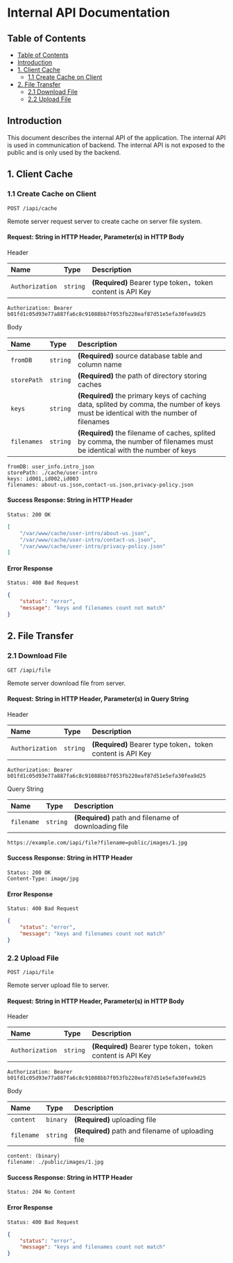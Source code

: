 # Internal API Documentation

## Table of Contents

- [Table of Contents](#table-of-contents)
- [Introduction](#introduction)
- [1. Client Cache](#1-client-cache)
  - [1.1 Create Cache on Client](#11-create-cache-on-client)
- [2. File Transfer](#2-file-transfer)
  - [2.1 Download File](#21-download-file)
  - [2.2 Upload File](#22-upload-file)


## Introduction

This document describes the internal API of the application. The internal API is used in communication of backend. The internal API is not exposed to the public and is only used by the backend.

## 1. Client Cache

### 1.1 Create Cache on Client

```
POST /iapi/cache
```

Remote server request server to create cache on server file system.


#### Request: String in HTTP Header, Parameter(s) in HTTP Body

Header

| Name            | Type     | Description                                                |
| :-------------- | :------- | :--------------------------------------------------------- |
| `Authorization` | `string` | **(Required)** Bearer type token，token content is API Key |


```
Authorization: Bearer b01fd1c05d93e77a887fa6c8c91088bb7f053fb220eaf87d51e5efa30fea9d25
```


Body

| Name        | Type     | Description                                                                                                                          |
| :---------- | :------- | :----------------------------------------------------------------------------------------------------------------------------------- |
| `fromDB`    | `string` | **(Required)** source database table and column name                                                                                 |
| `storePath` | `string` | **(Required)** the path of directory storing caches                                                                                  |
| `keys`      | `string` | **(Required)** the primary keys of caching data, splited by comma, the number of keys must be identical with the number of filenames |
| `filenames` | `string` | **(Required)** the filename of caches, splited by comma, the number of filenames must be identical with the number of keys           |


```
fromDB: user_info.intro_json
storePath: ./cache/user-intro
keys: id001,id002,id003
filenames: about-us.json,contact-us.json,privacy-policy.json
```


#### Success Response: String in HTTP Header

```
Status: 200 OK
```
```json
[
    "/var/www/cache/user-intro/about-us.json",
    "/var/www/cache/user-intro/contact-us.json",
    "/var/www/cache/user-intro/privacy-policy.json"
]
```


#### Error Response

```
Status: 400 Bad Request
```
```json
{
    "status": "error",
    "message": "keys and filenames count not match"
}
```



## 2. File Transfer

### 2.1 Download File

```
GET /iapi/file
```

Remote server download file from server.


#### Request: String in HTTP Header, Parameter(s) in Query String

Header

| Name            | Type     | Description                                                |
| :-------------- | :------- | :--------------------------------------------------------- |
| `Authorization` | `string` | **(Required)** Bearer type token，token content is API Key |


```
Authorization: Bearer b01fd1c05d93e77a887fa6c8c91088bb7f053fb220eaf87d51e5efa30fea9d25
```


Query String

| Name       | Type     | Description                                          |
| :--------- | :------- | :--------------------------------------------------- |
| `filename` | `string` | **(Required)** path and filename of downloading file |


```
https://example.com/iapi/file?filename=public/images/1.jpg
```


#### Success Response: String in HTTP Header

```
Status: 200 OK
Content-Type: image/jpg
```


#### Error Response

```
Status: 400 Bad Request
```
```json
{
    "status": "error",
    "message": "keys and filenames count not match"
}
```

### 2.2 Upload File

```
POST /iapi/file
```

Remote server upload file to server.


#### Request: String in HTTP Header, Parameter(s) in HTTP Body

Header

| Name            | Type     | Description                                                |
| :-------------- | :------- | :--------------------------------------------------------- |
| `Authorization` | `string` | **(Required)** Bearer type token，token content is API Key |


```
Authorization: Bearer b01fd1c05d93e77a887fa6c8c91088bb7f053fb220eaf87d51e5efa30fea9d25
```


Body

| Name       | Type     | Description                                        |
| :--------- | :------- | :------------------------------------------------- |
| `content`  | `binary` | **(Required)** uploading file                      |
| `filename` | `string` | **(Required)** path and filename of uploading file |


```
content: (binary)
filename: ./public/images/1.jpg
```


#### Success Response: String in HTTP Header

```
Status: 204 No Content
```


#### Error Response

```
Status: 400 Bad Request
```
```json
{
    "status": "error",
    "message": "keys and filenames count not match"
}
```

